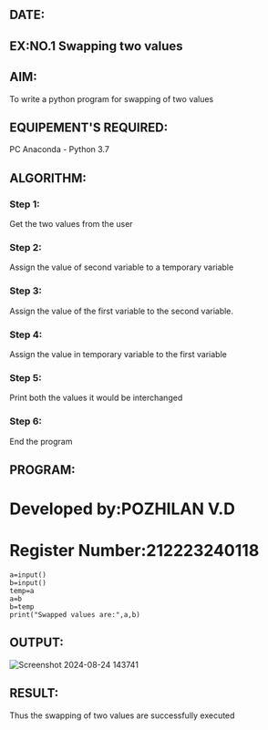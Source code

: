 ## DATE:
## EX:NO.1 Swapping two values
## AIM:
To write a python program for swapping of two values
## EQUIPEMENT'S REQUIRED: 
PC
Anaconda - Python 3.7
## ALGORITHM: 
### Step 1:
Get the two values from the user
### Step 2: 
Assign the value of second variable to a temporary variable 
### Step 3: 
Assign the value of the first variable to the second variable.
### Step 4:  
Assign the value in temporary variable to the first variable
### Step 5: 
Print both the values it would be interchanged
### Step 6: 
End the program
## PROGRAM:
# Developed by:POZHILAN V.D
# Register Number:212223240118
```
a=input()
b=input()
temp=a
a=b
b=temp
print("Swapped values are:",a,b)
```

## OUTPUT:
![Screenshot 2024-08-24 143741](https://github.com/user-attachments/assets/048c8003-0bda-4a96-ad60-39fd992e8f54)

## RESULT:
Thus the swapping of two values are successfully executed



